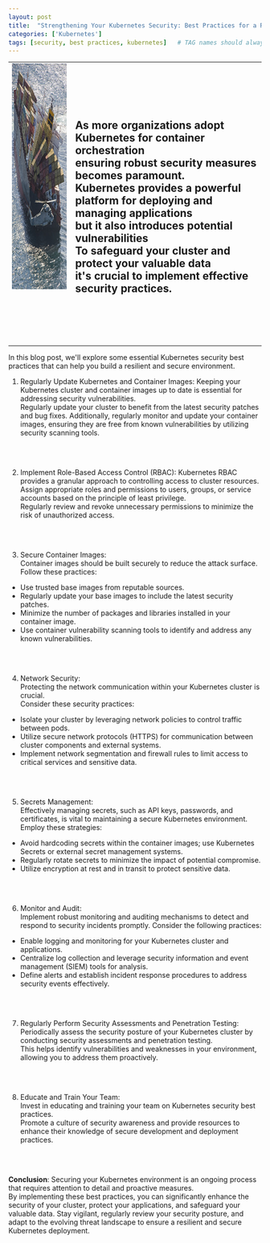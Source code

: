 ```yaml
---
layout: post
title:  "Strengthening Your Kubernetes Security: Best Practices for a Resilient Environment"
categories: ['Kubernetes']
tags: [security, best practices, kubernetes]   # TAG names should always be lowercase
---
```


<table style="width: 100%;">
  <tr>
    <td style="vertical-align: top;">
      <img src="/assets/img/posts/2023-06-25-container-ship.jpeg" alt="Image" style="width: 350px; height: 450px">
    </td>
    <td style="vertical-align: top; padding-left: 10px;">
      <p><br><br> <br><br> <h2>As more organizations adopt Kubernetes for container orchestration <br> ensuring robust security measures becomes paramount.<br>  
Kubernetes provides a powerful platform for deploying and managing applications <br> <b>but it also introduces potential vulnerabilities</b><br>  
To safeguard your cluster and protect your valuable data <br> it's crucial to implement effective security practices.<h2><br><br>  
    </td>
  </tr>
</table>


In this blog post, we'll explore some essential Kubernetes security best practices that can help you build a resilient and secure environment.</p>



1. Regularly Update Kubernetes and Container Images:
Keeping your Kubernetes cluster and container images up to date is essential for addressing security vulnerabilities.  
Regularly update your cluster to benefit from the latest security patches and bug fixes. Additionally, regularly monitor and update your container images, ensuring they are free from known vulnerabilities by utilizing security scanning tools. 
<br>
<br>

2. Implement Role-Based Access Control (RBAC):
Kubernetes RBAC provides a granular approach to controlling access to cluster resources.  
Assign appropriate roles and permissions to users, groups, or service accounts based on the principle of least privilege.  
Regularly review and revoke unnecessary permissions to minimize the risk of unauthorized access. 
<br>
<br>

3. Secure Container Images:  
Container images should be built securely to reduce the attack surface. Follow these practices:  
- Use trusted base images from reputable sources.
- Regularly update your base images to include the latest security patches.
- Minimize the number of packages and libraries installed in your container image.
- Use container vulnerability scanning tools to identify and address any known vulnerabilities.
<br>
<br>

4. Network Security:  
Protecting the network communication within your Kubernetes cluster is crucial.  
Consider these security practices:  
- Isolate your cluster by leveraging network policies to control traffic between pods.
- Utilize secure network protocols (HTTPS) for communication between cluster components and external systems.
- Implement network segmentation and firewall rules to limit access to critical services and sensitive data.
<br>
<br>

5. Secrets Management:  
Effectively managing secrets, such as API keys, passwords, and certificates, is vital to maintaining a secure Kubernetes environment.  
Employ these strategies:  
- Avoid hardcoding secrets within the container images; use Kubernetes Secrets or external secret management systems.
- Regularly rotate secrets to minimize the impact of potential compromise.
- Utilize encryption at rest and in transit to protect sensitive data.
<br>
<br>

6. Monitor and Audit:  
Implement robust monitoring and auditing mechanisms to detect and respond to security incidents promptly. Consider the following practices:  
- Enable logging and monitoring for your Kubernetes cluster and applications.
- Centralize log collection and leverage security information and event management (SIEM) tools for analysis.
- Define alerts and establish incident response procedures to address security events effectively.
<br>
<br>

7. Regularly Perform Security Assessments and Penetration Testing:  
Periodically assess the security posture of your Kubernetes cluster by conducting security assessments and penetration testing.  
This helps identify vulnerabilities and weaknesses in your environment, allowing you to address them proactively.
<br>
<br>

8. Educate and Train Your Team:  
Invest in educating and training your team on Kubernetes security best practices.  
Promote a culture of security awareness and provide resources to enhance their knowledge of secure development and deployment practices.
<br>
<br>

**Conclusion**:
Securing your Kubernetes environment is an ongoing process that requires attention to detail and proactive measures.  
By implementing these best practices, you can significantly enhance the security of your cluster, protect your applications, and safeguard your valuable data.  Stay vigilant, regularly review your security posture, and adapt to the evolving threat landscape to ensure a resilient and secure Kubernetes deployment.